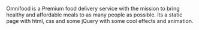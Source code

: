 Omnifood is a Premium food delivery service with the mission to bring healthy and affordable meals to as many people as possible.
its a static page with html, css and some jQuery
with some cool effects and animation.
